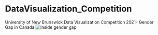 # DataVisualization_Competition
University of New Brunswick Data Visualization Competition 2021- Gender Gap in Canada
![Inside gender gap](https://user-images.githubusercontent.com/38828636/140648428-bdf2b646-5301-4d56-b279-8b8eb1ae7978.jpeg)
